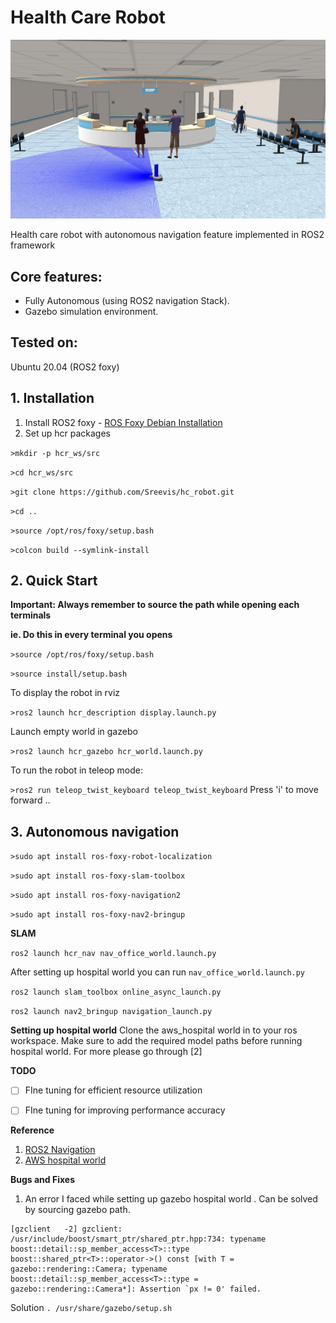 # **Health Care Robot**


![hcr_hospital.jpg](media/hcr_hospital.jpg)


Health care robot with autonomous navigation feature implemented in ROS2 framework

## **Core features:**

- Fully Autonomous (using ROS2 navigation Stack).
- Gazebo simulation environment.

## **Tested on:**

Ubuntu 20.04 (ROS2 foxy)

## 1\. Installation

1.  Install ROS2 foxy - [ROS Foxy Debian Installation](https://docs.ros.org/en/foxy/Installation/Ubuntu-Install-Debians.html)
2.  Set up hcr packages

`>mkdir -p hcr_ws/src`

`>cd hcr_ws/src`

`>git clone https://github.com/Sreevis/hc_robot.git`

`>cd ..`

`>source /opt/ros/foxy/setup.bash`

`>colcon build --symlink-install`

## **2\. Quick Start**

**Important: Always remember to source the path while opening each terminals**

**ie. Do this in every terminal you opens**

`>source /opt/ros/foxy/setup.bash`

`>source install/setup.bash`

To display the robot in rviz

`>ros2 launch hcr_description display.launch.py`

Launch empty world in gazebo

`>ros2 launch hcr_gazebo hcr_world.launch.py`

To run the robot in teleop mode:

`>ros2 run teleop_twist_keyboard teleop_twist_keyboard`
Press 'i' to move forward ..

## **3\. Autonomous navigation**

`>sudo apt install ros-foxy-robot-localization`

`>sudo apt install ros-foxy-slam-toolbox`

`>sudo apt install ros-foxy-navigation2`

`>sudo apt install ros-foxy-nav2-bringup`


**SLAM**

`ros2 launch hcr_nav nav_office_world.launch.py`

After setting up hospital world you can run `nav_office_world.launch.py`

`ros2 launch slam_toolbox online_async_launch.py`

`ros2 launch nav2_bringup navigation_launch.py`

**Setting up hospital world**
Clone the aws_hospital world in to your ros workspace. Make sure to add the required model paths before running hospital world. For more please go through [2] 

**TODO**
- [ ] FIne tuning for efficient resource utilization
- [ ] FIne tuning for improving performance accuracy


**Reference**
1. [ROS2 Navigation](https://navigation.ros.org/getting_started/index.html)
2. [AWS hospital world](https://github.com/aws-robotics/aws-robomaker-hospital-world/tree/ros2)

**Bugs and Fixes**

1. An error I faced while setting up gazebo hospital world . Can be solved by sourcing gazebo path.
```
[gzclient   -2] gzclient: /usr/include/boost/smart_ptr/shared_ptr.hpp:734: typename boost::detail::sp_member_access<T>::type boost::shared_ptr<T>::operator->() const [with T = gazebo::rendering::Camera; typename boost::detail::sp_member_access<T>::type = gazebo::rendering::Camera*]: Assertion `px != 0' failed.
```

Solution
`. /usr/share/gazebo/setup.sh` 

